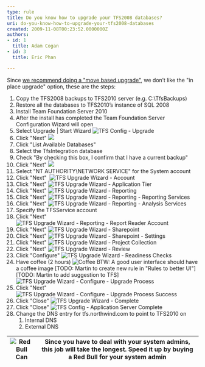```yaml
---
type: rule
title: Do you know how to upgrade your TFS2008 databases?
uri: do-you-know-how-to-upgrade-your-tfs2008-databases
created: 2009-11-08T00:23:52.0000000Z
authors:
- id: 1
  title: Adam Cogan
- id: 3
  title: Eric Phan

---
```


 
Since [we recommend doing a "move based upgrade"](/TFS/RulesToBetterTFS2010Migration/Pages/MigrationChoices.aspx), we don’t like the "in place upgrade" option, these are the steps:

1. Copy the TFS2008 backups to TFS2010 server (e.g. C:\TfsBackups)
2. Restore all the databases to TFS2010’s instance of SQL 2008
3. Install Team Foundation Server 2010
4. After the install has completed the Team Foundation Server Configuration Wizard will open
5. Select Upgrade | Start Wizard
![TFS Config - Upgrade](/TFS/RulesToBetterTFS2010Migration/PublishingImages/01-TFS%20Config%20-%20Upgrade.png)
6. Click "Next"
![](/TFS/RulesToBetterTFS2010Migration/PublishingImages/02-TFS%20Upgrade%20Wizard%20-%20Upgrade.png)
7. Click "List Available Databases"
8. Select the TfsIntegration database
9. Check "By checking this box, I confirm that I have a current backup"
10. Click "Next"
![](/TFS/RulesToBetterTFS2010Migration/PublishingImages/03-TFS%20Upgrade%20Wizard%20-%20Databases.png)
11. Select "NT AUTHORITY\NETWORK SERVICE" for the System account
12. Click "Next" 
![TFS Upgrade Wizard - Account](/TFS/RulesToBetterTFS2010Migration/PublishingImages/04-TFS%20Upgrade%20Wizard%20-%20Account.png)
13. Click "Next"
![TFS Upgrade Wizard - Application Tier](/TFS/RulesToBetterTFS2010Migration/PublishingImages/05-TFS%20Upgrade%20Wizard%20-%20Application%20Tier.png)
14. Click "Next"
![TFS Upgrade Wizard - Reporting](/TFS/RulesToBetterTFS2010Migration/PublishingImages/06-TFS%20Upgrade%20Wizard%20-%20Reporting.png)
15. Click "Next"
![TFS Upgrade Wizard - Reporting - Reporting Services](/TFS/RulesToBetterTFS2010Migration/PublishingImages/07-TFS%20Upgrade%20Wizard%20-%20Reporting%20-%20Reporting%20Services.png)
16. Click "Next"
![TFS Upgrade Wizard - Reporting - Analysis Services](/TFS/RulesToBetterTFS2010Migration/PublishingImages/08-TFS%20Upgrade%20Wizard%20-%20Reporting%20-%20Analysis%20Services.png)
17. Specify the TFSService account
18. Click "Next"
![TFS Upgrade Wizard - Reporting - Report Reader Account](/TFS/RulesToBetterTFS2010Migration/PublishingImages/09-TFS%20Upgrade%20Wizard%20-%20Reporting%20-%20Report%20Reader%20Account.png)
19. Click "Next"
![TFS Upgrade Wizard - Sharepoint](/TFS/RulesToBetterTFS2010Migration/PublishingImages/10-TFS%20Upgrade%20Wizard%20-%20Sharepoint.png)
20. Click "Next"
![TFS Upgrade Wizard - Sharepoint - Settings](/TFS/RulesToBetterTFS2010Migration/PublishingImages/11-TFS%20Upgrade%20Wizard%20-%20Sharepoint%20-%20Settings.png)
21. Click "Next"
![TFS Upgrade Wizard - Project Collection](/TFS/RulesToBetterTFS2010Migration/PublishingImages/12-TFS%20Upgrade%20Wizard%20-%20Project%20Collection.png)
22. Click "Next"
![TFS Upgrade Wizard - Review](/TFS/RulesToBetterTFS2010Migration/PublishingImages/13-TFS%20Upgrade%20Wizard%20-%20Review.png)
23. Click "Configure"
![TFS Upgrade Wizard - Readiness Checks](/TFS/RulesToBetterTFS2010Migration/PublishingImages/14-TFS%20Upgrade%20Wizard%20-%20Readiness%20Checks.png)
24. Have coffee (2 hours)
![Coffee](/TFS/RulesToBetterTFS2010Migration/PublishingImages/ssw-coffee.png)
BTW: A good user interface should have a coffee image 
[TODO: Martin to create new rule in "Rules to better UI"]
[TODO: Martin to add suggestion to TFS]
![TFS Upgrade Wizard - Configure - Upgrade Process](/TFS/RulesToBetterTFS2010Migration/PublishingImages/15-TFS%20Upgrade%20Wizard%20-%20Configure%20-%20Upgrade%20Process.png)
25. Click "Next"
![TFS Upgrade Wizard - Configure - Upgrade Process Success](/TFS/RulesToBetterTFS2010Migration/PublishingImages/16-TFS%20Upgrade%20Wizard%20-%20Configure%20-%20Upgrade%20Process%20Success.png)
26. Click "Close"
![TFS Upgrade Wizard - Complete](/TFS/RulesToBetterTFS2010Migration/PublishingImages/17-TFS%20Upgrade%20Wizard%20-%20Complete.png)
27. Click "Close"
![TFS Config - Application Server Complete](/TFS/RulesToBetterTFS2010Migration/PublishingImages/18-TFS%20Config%20-%20Application%20Server%20Complete.png)
28. Change the DNS entry for tfs.northwind.com to point to TFS2010 on
    1. Internal DNS
    2. External DNS



| ![Red Bull Can](/TFS/RulesToBetterTFS2010Migration/PublishingImages/redbull.jpg) | Since you have to deal with your system admins, this job will take the longest. Speed it up by buying a Red Bull for your system admin |
| --- | --- |


